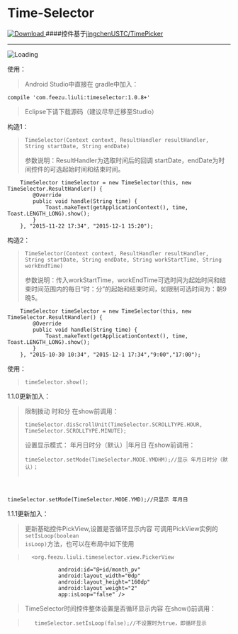 # Time-Selector
[ ![Download](https://api.bintray.com/packages/liuli/maven/Time-Selector/images/download.svg) ](https://bintray.com/liuli/maven/Time-Selector/_latestVersion) 
####控件基于[jingchenUSTC/TimePicker](https://github.com/jingchenUSTC/TimePicker "感谢jingchenUSTC" )

---


![Loading](http://7xosuk.com1.z0.glb.clouddn.com/aaa.gif)




使用：
>Android Studio中直接在 gradle中加入：
<pre><code>compile 'com.feezu.liuli:timeselector:1.0.8+'</code></pre>
>Eclipse下请下载源码（建议尽早迁移至Studio）

构造1：
><pre><code>TimeSelector(Context context, ResultHandler resultHandler, String startDate, String endDate)</code></pre>
>参数说明：ResultHandler为选取时间后的回调 startDate，endDate为时间控件的可选起始时间和结束时间。

        TimeSelector timeSelector = new TimeSelector(this, new TimeSelector.ResultHandler() {
            @Override
            public void handle(String time) {
                Toast.makeText(getApplicationContext(), time, Toast.LENGTH_LONG).show();
            }
        }, "2015-11-22 17:34", "2015-12-1 15:20");


构造2：
><pre><code>TimeSelector(Context context, ResultHandler resultHandler, String startDate, String endDate, String workStartTime, String workEndTime)</code></pre>
>参数说明：传入workStartTime，workEndTime可选时间为起始时间和结束时间范围内的每日“时：分”的起始和结束时间，如限制可选时间为：朝9晚5。

		TimeSelector timeSelector = new TimeSelector(this, new TimeSelector.ResultHandler() {
            @Override
            public void handle(String time) {
                Toast.makeText(getApplicationContext(), time, Toast.LENGTH_LONG).show();
            }
        }, "2015-10-30 10:34", "2015-12-1 17:34","9:00","17:00");

使用：
><pre><code>timeSelector.show();</code></pre>


1.1.0更新加入：
>限制拨动 时和分
在show前调用：     
><pre><code>timeSelector.disScrollUnit(TimeSelector.SCROLLTYPE.HOUR, TimeSelector.SCROLLTYPE.MINUTE);</code></pre>
>设置显示模式： 年月日时分（默认）|年月日
在show前调用：
><pre><code>timeSelector.setMode(TimeSelector.MODE.YMDHM);//显示 年月日时分（默认）；
timeSelector.setMode(TimeSelector.MODE.YMD);//只显示 年月日
</code></pre>

1.1.1更新加入：
>更新基础控件PickView,设置是否循环显示内容
可调用PickView实例的<code>setIsLoop(boolean isLoop)</code>方法，也可以在布局中如下使用

>		<org.feezu.liuli.timeselector.view.PickerView
                    android:id="@+id/month_pv"
                    android:layout_width="0dp"
                    android:layout_height="160dp"
                    android:layout_weight="2"
                    app:isLoop="false" /> 
                
>TimeSelector时间控件整体设置是否循环显示内容
在show()前调用：
        
>        timeSelector.setIsLoop(false);//不设置时为true，即循环显示 



